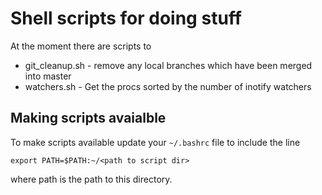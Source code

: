 # Shell scripts for doing stuff

At the moment there are scripts to

* git_cleanup.sh - remove any local branches which have been merged into master
* watchers.sh - Get the procs sorted by the number of inotify watchers

## Making scripts avaialble

To make scripts available update your `~/.bashrc` file to include the line

`export PATH=$PATH:~/<path to script dir>`

where path is the path to this directory. 
